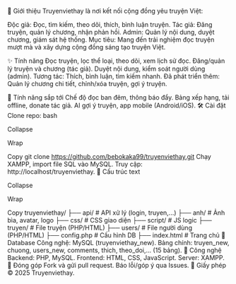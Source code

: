 📖 Giới thiệu
Truyenviethay là nơi kết nối cộng đồng yêu truyện Việt:

Độc giả: Đọc, tìm kiếm, theo dõi, thích, bình luận truyện.
Tác giả: Đăng truyện, quản lý chương, nhận phản hồi.
Admin: Quản lý nội dung, duyệt chương, giám sát hệ thống.
Mục tiêu: Mang đến trải nghiệm đọc truyện mượt mà và xây dựng cộng đồng sáng tạo truyện Việt.

✨ Tính năng
Đọc truyện, lọc thể loại, theo dõi, xem lịch sử đọc.
Đăng/quản lý truyện và chương (tác giả).
Duyệt nội dung, kiểm soát người dùng (admin).
Tương tác: Thích, bình luận, tìm kiếm nhanh.
Đã phát triển thêm: Quản lý chương chi tiết, chỉnh/xóa truyện, gợi ý truyện.

🚀 Tính năng sắp tới
Chế độ đọc ban đêm, thông báo đẩy.
Bảng xếp hạng, tải offline, donate tác giả.
AI gợi ý truyện, app mobile (Android/iOS).
🛠 Cài đặt
Clone repo:
bash

Collapse

Wrap

Copy
git clone https://github.com/bebokaka99/truyenviethay.git
Chạy XAMPP, import file SQL vào MySQL.
Truy cập: http://localhost/truyenviethay.
📂 Cấu trúc
text

Collapse

Wrap

Copy
truyenviethay/
├── api/          # API xử lý (login, truyen,...)
├── anh/          # Ảnh bìa, avatar, logo
├── css/          # CSS giao diện
├── script/       # JS logic
├── truyen/       # File truyện (PHP/HTML)
├── users/        # File người dùng (PHP/HTML)
├── config.php    # Cấu hình DB
├── index.html    # Trang chủ
💾 Database
Công nghệ: MySQL (truyenviethay_new).
Bảng chính: truyen_new, chuong, users_new, comments, thich, theo_doi,... (15 bảng).
🧰 Công nghệ
Backend: PHP, MySQL.
Frontend: HTML, CSS, JavaScript.
Server: XAMPP.
🤝 Đóng góp
Fork và gửi pull request.
Báo lỗi/góp ý qua Issues.
📜 Giấy phép
© 2025 Truyenviethay.
